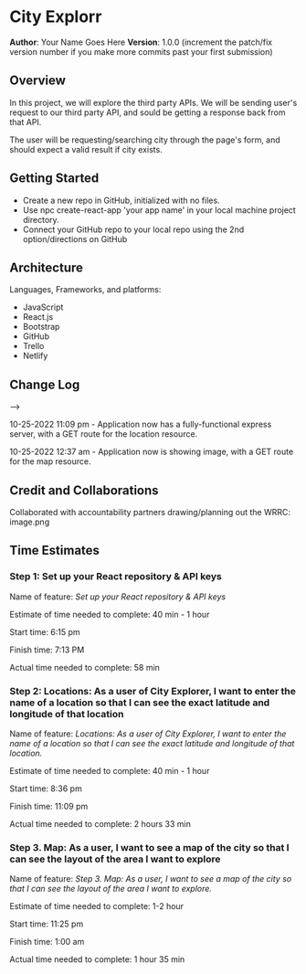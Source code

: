 # City Explorr

**Author**: Your Name Goes Here
**Version**: 1.0.0 (increment the patch/fix version number if you make more commits past your first submission)

## Overview

In this project, we will explore the third party APIs. We will be sending user's request to our third party API, and sould be getting a response back from that API.

The user will be requesting/searching city through the page's form, and should expect a valid result if city exists.

## Getting Started

- Create a new repo in GitHub, initialized with no files.
- Use npc create-react-app 'your app name' in your local machine project directory.
- Connect your GitHub repo to your local repo using the 2nd option/directions on GitHub

## Architecture

Languages, Frameworks, and platforms:

- JavaScript
- React.js
- Bootstrap
- GitHub
- Trello
- Netlify

## Change Log

<!-- 01-01-2001 4:59pm - Application now has a fully-functional express server, with a GET route for the location resource. --> -->

10-25-2022 11:09 pm - Application now has a fully-functional express server, with a GET route for the location resource.

10-25-2022 12:37 am - Application now is showing image, with a GET route for the map resource.

## Credit and Collaborations

Collaborated with accountability partners drawing/planning out the WRRC:
image.png

## Time Estimates

### Step 1: Set up your React repository & API keys

Name of feature: *Set up your React repository & API keys*

Estimate of time needed to complete: 40 min - 1 hour

Start time: 6:15 pm

Finish time: 7:13 PM

Actual time needed to complete: 58 min

### Step 2:  Locations: As a user of City Explorer, I want to enter the name of a location so that I can see the exact latitude and longitude of that location

Name of feature: *Locations: As a user of City Explorer, I want to enter the name of a location so that I can see the exact latitude and longitude of that location.*

Estimate of time needed to complete: 40 min - 1 hour

Start time: 8:36 pm

Finish time: 11:09 pm

Actual time needed to complete: 2 hours 33 min

### Step 3. Map: As a user, I want to see a map of the city so that I can see the layout of the area I want to explore

Name of feature: *Step 3. Map: As a user, I want to see a map of the city so that I can see the layout of the area I want to explore.*

Estimate of time needed to complete: 1-2 hour

Start time: 11:25 pm

Finish time: 1:00 am

Actual time needed to complete: 1 hour 35 min
